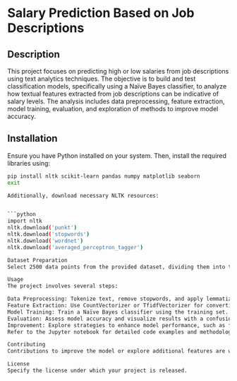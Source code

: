 # Salary Prediction Based on Job Descriptions

## Description

This project focuses on predicting high or low salaries from job descriptions using text analytics techniques. The objective is to build and test classification models, specifically using a Naïve Bayes classifier, to analyze how textual features extracted from job descriptions can be indicative of salary levels. The analysis includes data preprocessing, feature extraction, model training, evaluation, and exploration of methods to improve model accuracy.

## Installation

Ensure you have Python installed on your system. Then, install the required libraries using:

```bash
pip install nltk scikit-learn pandas numpy matplotlib seaborn
exit

Additionally, download necessary NLTK resources:


```python
import nltk
nltk.download('punkt')
nltk.download('stopwords')
nltk.download('wordnet')
nltk.download('averaged_perceptron_tagger')

Dataset Preparation
Select 2500 data points from the provided dataset, dividing them into training and test sets. Ensure the data is balanced across your target classes for more reliable model performance.

Usage
The project involves several steps:

Data Preprocessing: Tokenize text, remove stopwords, and apply lemmatization.
Feature Extraction: Use CountVectorizer or TfidfVectorizer for converting text data into a vectorized format.
Model Training: Train a Naïve Bayes classifier using the training set.
Evaluation: Assess model accuracy and visualize results with a confusion matrix.
Improvement: Explore strategies to enhance model performance, such as feature selection optimization and addressing class imbalance.
Refer to the Jupyter notebook for detailed code examples and methodologies.

Contributing
Contributions to improve the model or explore additional features are welcome. Please adhere to standard coding practices and document any changes.

License
Specify the license under which your project is released.
